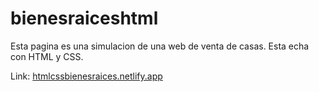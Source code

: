 ﻿# bienesraiceshtml
Esta pagina es una simulacion de una web de venta de casas. Esta echa con HTML y CSS.

Link: [htmlcssbienesraices.netlify.app](https://htmlcssbienesraices.netlify.app/)
